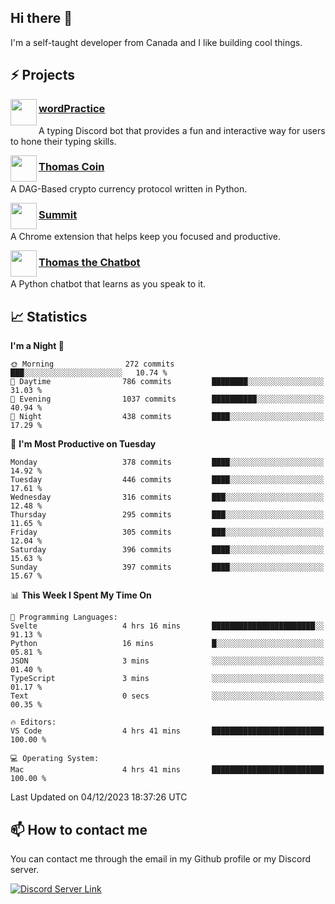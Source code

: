 <h2>Hi there 👋</h2>

<p>I'm a self-taught developer from Canada and I like building cool things.</p>

<h2>⚡ Projects</h2>

<img align="left" src="https://i.imgur.com/BIzs17V.png" width="42" height="42" />
<h3><a target="_blank" href="https://wordpractice.principle.sh/">wordPractice</a></h3>
<p>A typing Discord bot that provides a fun and interactive way for users to hone their typing skills.</p>

<img align="left" src="https://i.imgur.com/4FdQpgN.png" width="42" height="42" />
<h3><a href="https://github.com/principle105/thomas-coin">Thomas Coin</a></h3>
<p>A DAG-Based crypto currency protocol written in Python.</p>

<img align="left" src="https://i.imgur.com/Ly8Atho.png" width="42" height="42" />
<h3><a href="https://summit.sh/">Summit</a></h3>
<p>A Chrome extension that helps keep you focused and productive.</p>

<img align="left" src="https://i.imgur.com/hA9YF2s.png" width="42" height="42" />
<h3><a href="https://github.com/principle105/thomasthechatbot">Thomas the Chatbot</a></h3>
<p>A Python chatbot that learns as you speak to it.</p>

<h2>📈 Statistics</h2>

<!--START_SECTION:waka-->
**I'm a Night 🦉** 

```text
🌞 Morning                272 commits         ███░░░░░░░░░░░░░░░░░░░░░░   10.74 % 
🌆 Daytime                786 commits         ████████░░░░░░░░░░░░░░░░░   31.03 % 
🌃 Evening                1037 commits        ██████████░░░░░░░░░░░░░░░   40.94 % 
🌙 Night                  438 commits         ████░░░░░░░░░░░░░░░░░░░░░   17.29 % 
```
📅 **I'm Most Productive on Tuesday** 

```text
Monday                   378 commits         ████░░░░░░░░░░░░░░░░░░░░░   14.92 % 
Tuesday                  446 commits         ████░░░░░░░░░░░░░░░░░░░░░   17.61 % 
Wednesday                316 commits         ███░░░░░░░░░░░░░░░░░░░░░░   12.48 % 
Thursday                 295 commits         ███░░░░░░░░░░░░░░░░░░░░░░   11.65 % 
Friday                   305 commits         ███░░░░░░░░░░░░░░░░░░░░░░   12.04 % 
Saturday                 396 commits         ████░░░░░░░░░░░░░░░░░░░░░   15.63 % 
Sunday                   397 commits         ████░░░░░░░░░░░░░░░░░░░░░   15.67 % 
```


📊 **This Week I Spent My Time On** 

```text
💬 Programming Languages: 
Svelte                   4 hrs 16 mins       ███████████████████████░░   91.13 % 
Python                   16 mins             █░░░░░░░░░░░░░░░░░░░░░░░░   05.81 % 
JSON                     3 mins              ░░░░░░░░░░░░░░░░░░░░░░░░░   01.40 % 
TypeScript               3 mins              ░░░░░░░░░░░░░░░░░░░░░░░░░   01.17 % 
Text                     0 secs              ░░░░░░░░░░░░░░░░░░░░░░░░░   00.35 % 

🔥 Editors: 
VS Code                  4 hrs 41 mins       █████████████████████████   100.00 % 

💻 Operating System: 
Mac                      4 hrs 41 mins       █████████████████████████   100.00 % 
```


 Last Updated on 04/12/2023 18:37:26 UTC
<!--END_SECTION:waka-->

<h2>📫 How to contact me</h2>

You can contact me through the email in my Github profile or my Discord server.

[![Discord Server Link](https://dcbadge.vercel.app/api/server/DHnk46C)](https://discord.gg/DHnk46C)

